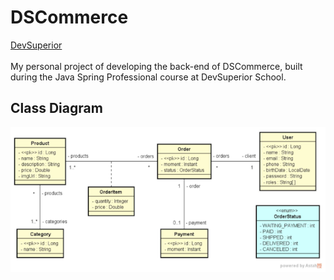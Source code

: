 # DSCommerce
[DevSuperior](https://devsuperior.com.br/)\
<br>
My personal project of developing the back-end of DSCommerce, built during the Java Spring Professional course at DevSuperior School.
## Class Diagram
![img](https://github.com/luiz-barros-92/assets/blob/main/dscommerce/class-diagram.png)
